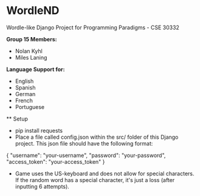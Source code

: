 # WordleND
Wordle-like Django Project for Programming Paradigms - CSE 30332

**Group 15 Members:**
- Nolan Kyhl
- Miles Laning

**Language Support for:**
- English
- Spanish
- German
- French
- Portuguese

** Setup
- pip install requests
- Place a file called config.json within the src/ folder of this Django project. This json file should have the following format:

{ "username": "your-username",
  "password": "your-password",
  "access_token": "your-access_token"
}

- Game uses the US-keyboard and does not allow for special characters. If the random word has a special character, it's just a loss (after inputting 6 attempts). 
